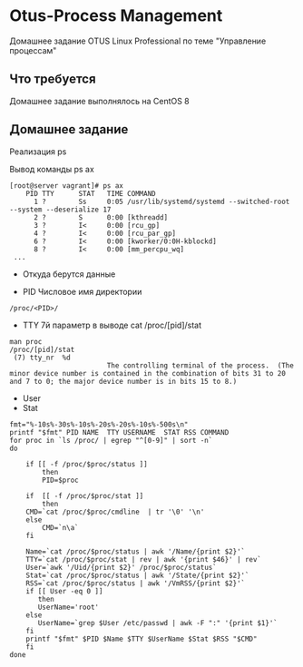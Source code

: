 # Otus-Process Management
Домашнее задание OTUS Linux Professional по теме "Управление процессам"

## Что требуется
Домашнее задание выполнялось на CentOS 8


## Домашнее задание
Реализация ps

Вывод команды ps ax
```
[root@server vagrant]# ps ax
    PID TTY      STAT   TIME COMMAND
      1 ?        Ss     0:05 /usr/lib/systemd/systemd --switched-root --system --deserialize 17
      2 ?        S      0:00 [kthreadd]
      3 ?        I<     0:00 [rcu_gp]
      4 ?        I<     0:00 [rcu_par_gp]
      6 ?        I<     0:00 [kworker/0:0H-kblockd]
      8 ?        I<     0:00 [mm_percpu_wq]
 ...
 ```
 * Откуда берутся данные
 
 * PID 
 Числовое имя директории 
 ```
 /proc/<PID>/
 ```
* TTY
7й параметр в выводе cat /proc/[pid]/stat
```
man proc
/proc/[pid]/stat
 (7) tty_nr  %d
                        The controlling terminal of the process.  (The minor device number is contained in the combination of bits 31 to 20 and 7 to 0; the major device number is in bits 15 to 8.)                   
``` 
* User
* Stat






```
fmt="%-10s%-30s%-10s%-20s%-20s%-10s%-500s\n"
printf "$fmt" PID NAME  TTY USERNAME  STAT RSS COMMAND
for proc in `ls /proc/ | egrep "^[0-9]" | sort -n`
do

    if [[ -f /proc/$proc/status ]]
        then
        PID=$proc

    if  [[ -f /proc/$proc/stat ]]
        then
    CMD=`cat /proc/$proc/cmdline  | tr '\0' '\n' 
    else
        CMD=`n\a`
    fi

    Name=`cat /proc/$proc/status | awk '/Name/{print $2}'`
    TTY=`cat /proc/$proc/stat | rev | awk '{print $46}' | rev`
    User=`awk '/Uid/{print $2}' /proc/$proc/status`
    Stat=`cat /proc/$proc/status | awk '/State/{print $2}'`
    RSS=`cat /proc/$proc/status | awk '/VmRSS/{print $2}'`
    if [[ User -eq 0 ]]
       then
       UserName='root'
    else
       UserName=`grep $User /etc/passwd | awk -F ":" '{print $1}'`
    fi
    printf "$fmt" $PID $Name $TTY $UserName $Stat $RSS "$CMD"
    fi
done
```
